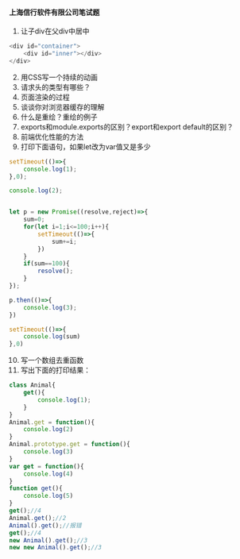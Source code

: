 #### 上海信行软件有限公司笔试题

1. 让子div在父div中居中
```javascript
<div id="container">
	<div id="inner"></div>
</div>
```
2. 用CSS写一个持续的动画
3. 请求头的类型有哪些？
4. 页面渲染的过程
5. 谈谈你对浏览器缓存的理解
6. 什么是重绘？重绘的例子
7. exports和module.exports的区别？export和export default的区别？
8. 前端优化性能的方法
9. 打印下面语句，如果let改为var值又是多少
```javascript
setTimeout(()=>{
	console.log(1);
},0);

console.log(2);


let p = new Promise((resolve,reject)=>{
	sum=0;
	for(let i=1;i<=100;i++){
		setTimeout(()=>{
			sum+=i;
		})
	}
	if(sum==100){
		resolve();
	}
});

p.then(()=>{
	console.log(3);
})

setTimeout(()=>{
	console.log(sum)
},0)
```
10. 写一个数组去重函数
11. 写出下面的打印结果：
```javascript
class Animal{
	get(){
		console.log(1);
	}
}
Animal.get = function(){
	console.log(2)
}
Animal.prototype.get = function(){
	console.log(3)
}
var get = function(){
	console.log(4)
}
function get(){
	console.log(5)
}
get();//4
Animal.get();//2
Animal().get();//报错
get();//4
new Animal().get();//3
new new Animal().get();//3
```